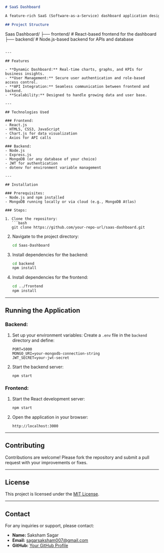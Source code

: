 ```markdown
# SaaS Dashboard

A feature-rich SaaS (Software-as-a-Service) dashboard application designed to help users monitor, analyze, and manage key business metrics efficiently. The project includes a **frontend** built with modern web technologies and a **backend** for managing APIs and data.

## Project Structure

```
Saas Dashboard/
├── frontend/      # React-based frontend for the dashboard
├── backend/       # Node.js-based backend for APIs and database
```

---

## Features

- **Dynamic Dashboard:** Real-time charts, graphs, and KPIs for business insights.
- **User Management:** Secure user authentication and role-based access control.
- **API Integration:** Seamless communication between frontend and backend.
- **Scalability:** Designed to handle growing data and user base.

---

## Technologies Used

### Frontend:
- React.js
- HTML5, CSS3, JavaScript
- Chart.js for data visualization
- Axios for API calls

### Backend:
- Node.js
- Express.js
- MongoDB (or any database of your choice)
- JWT for authentication
- dotenv for environment variable management

---

## Installation

### Prerequisites:
- Node.js and npm installed
- MongoDB running locally or via cloud (e.g., MongoDB Atlas)

### Steps:

1. Clone the repository:
   ```bash
   git clone https://github.com/your-repo-url/saas-dashboard.git
   ```

2. Navigate to the project directory:
   ```bash
   cd Saas-Dashboard
   ```

3. Install dependencies for the backend:
   ```bash
   cd backend
   npm install
   ```

4. Install dependencies for the frontend:
   ```bash
   cd ../frontend
   npm install
   ```

---

## Running the Application

### Backend:
1. Set up your environment variables:
   Create a `.env` file in the `backend` directory and define:
   ```env
   PORT=5000
   MONGO_URI=your-mongodb-connection-string
   JWT_SECRET=your-jwt-secret
   ```

2. Start the backend server:
   ```bash
   npm start
   ```

### Frontend:
1. Start the React development server:
   ```bash
   npm start
   ```

2. Open the application in your browser:
   ```
   http://localhost:3000
   ```

---

## Contributing

Contributions are welcome! Please fork the repository and submit a pull request with your improvements or fixes.

---

## License

This project is licensed under the [MIT License](LICENSE).

---

## Contact

For any inquiries or support, please contact:

- **Name:** Saksham Sagar
- **Email:** sagarsaksham007@gmail.com
- **GitHub:** [Your GitHub Profile]([https://github.com/Saksham0070/])
```
